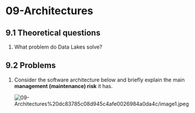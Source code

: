 # 09-Architectures

## 9.1 **Theoretical questions**

1. What problem do Data Lakes solve?

## 9.2 **Problems**

1. Consider the software architecture below and briefly explain the main **management (maintenance) risk** it has.
    
    ![09-Architectures%20dc83785c08d945c4afe0026984a0da4c/image1.jpeg](09-Architectures%20dc83785c08d945c4afe0026984a0da4c/image1.jpeg)